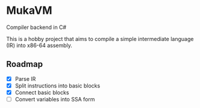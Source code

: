 # MukaVM

Compiler backend in C#

This is a hobby project that aims to compile a simple intermediate language (IR) into x86-64 assembly.

## Roadmap

- [x] Parse IR
- [x] Split instructions into basic blocks
- [x] Connect basic blocks
- [ ] Convert variables into SSA form

